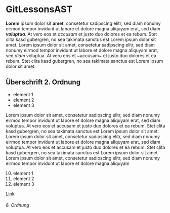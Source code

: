 # GitLessonsAST

**Lorem** ipsum dolor sit __amet__, consetetur sadipscing elitr, sed diam nonumy eirmod tempor invidunt ut labore et dolore magna aliquyam erat, 
sed diam ***voluptua***. At vero eos et *accusam* et justo duo dolores et ea rebum. Stet clita kasd gubergren, no sea takimata sanctus est Lorem ipsum dolor sit amet. Lorem ipsum dolor sit amet, consetetur sadipscing elitr, sed diam nonumy eirmod tempor invidunt ut labore et dolore magna aliquyam erat, 
sed _diam_ voluptua. At vero eos et ~accusam~ et justo duo dolores et ea rebum. Stet clita kasd gubergren, no sea takimata sanctus est Lorem ipsum dolor sit amet.
## Überschrift 2. Ordnung
- element 1
- element 2
- element 3

Lorem ipsum dolor sit amet, consetetur sadipscing elitr, sed diam nonumy eirmod tempor invidunt ut labore et dolore magna aliquyam erat, sed diam voluptua. At vero eos et accusam et justo duo dolores et ea rebum. Stet clita kasd gubergren, no sea takimata sanctus est Lorem ipsum dolor sit amet. Lorem ipsum dolor sit amet, consetetur sadipscing elitr, sed diam nonumy eirmod tempor invidunt ut labore et dolore magna aliquyam erat, sed diam voluptua. At vero eos et accusam et justo duo dolores et ea rebum. Stet clita kasd gubergren, no sea takimata sanctus est Lorem ipsum dolor sit amet. Lorem ipsum dolor sit amet, consetetur sadipscing elitr, sed diam nonumy eirmod tempor invidunt ut labore et dolore magna aliquyam

10. element 1
2. element 2
3. element 3

[Link](https://www.t-online.de)


###### 6. Ordnung

